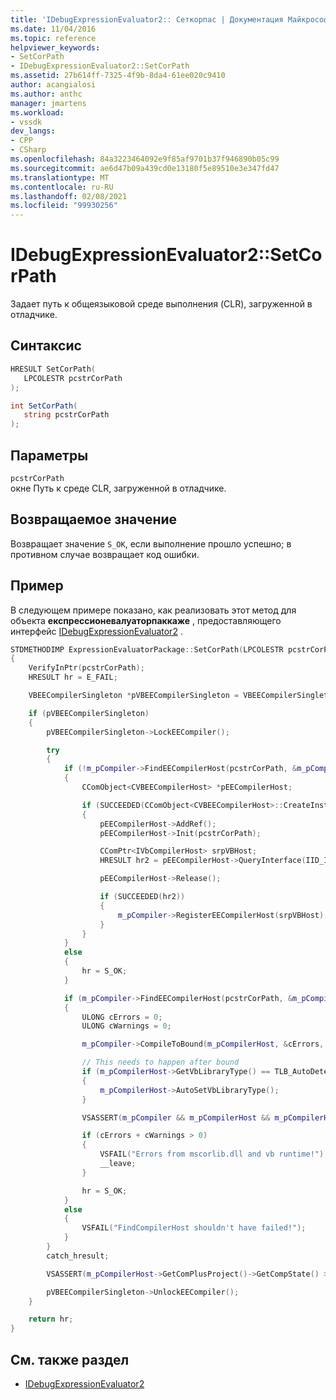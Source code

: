 ```yaml
---
title: 'IDebugExpressionEvaluator2:: Сеткорпас | Документация Майкрософт'
ms.date: 11/04/2016
ms.topic: reference
helpviewer_keywords:
- SetCorPath
- IDebugExpressionEvaluator2::SetCorPath
ms.assetid: 27b614ff-7325-4f9b-8da4-61ee020c9410
author: acangialosi
ms.author: anthc
manager: jmartens
ms.workload:
- vssdk
dev_langs:
- CPP
- CSharp
ms.openlocfilehash: 84a3223464092e9f85af9701b37f946890b05c99
ms.sourcegitcommit: ae6d47b09a439cd0e13180f5e89510e3e347fd47
ms.translationtype: MT
ms.contentlocale: ru-RU
ms.lasthandoff: 02/08/2021
ms.locfileid: "99930256"
---
```

# <a name="idebugexpressionevaluator2setcorpath"></a>IDebugExpressionEvaluator2::SetCorPath
Задает путь к общеязыковой среде выполнения (CLR), загруженной в отладчике.

## <a name="syntax"></a>Синтаксис

```cpp
HRESULT SetCorPath(
   LPCOLESTR pcstrCorPath
);
```

```csharp
int SetCorPath(
   string pcstrCorPath
);
```

## <a name="parameters"></a>Параметры
`pcstrCorPath`\
окне Путь к среде CLR, загруженной в отладчике.

## <a name="return-value"></a>Возвращаемое значение
 Возвращает значение `S_OK`, если выполнение прошло успешно; в противном случае возвращает код ошибки.

## <a name="example"></a>Пример
 В следующем примере показано, как реализовать этот метод для объекта **експрессионевалуаторпаккаже** , предоставляющего интерфейс [IDebugExpressionEvaluator2](../../../extensibility/debugger/reference/idebugexpressionevaluator2.md) .

```cpp
STDMETHODIMP ExpressionEvaluatorPackage::SetCorPath(LPCOLESTR pcstrCorPath)
{
    VerifyInPtr(pcstrCorPath);
    HRESULT hr = E_FAIL;

    VBEECompilerSingleton *pVBEECompilerSingleton = VBEECompilerSingleton::Instance();

    if (pVBEECompilerSingleton)
    {
        pVBEECompilerSingleton->LockEECompiler();

        try
        {
            if (!m_pCompiler->FindEECompilerHost(pcstrCorPath, &m_pCompilerHost))
            {
                CComObject<CVBEECompilerHost> *pEECompilerHost;

                if (SUCCEEDED(CComObject<CVBEECompilerHost>::CreateInstance(&pEECompilerHost)))
                {
                    pEECompilerHost->AddRef();
                    pEECompilerHost->Init(pcstrCorPath);

                    CComPtr<IVbCompilerHost> srpVBHost;
                    HRESULT hr2 = pEECompilerHost->QueryInterface(IID_IVbCompilerHost, (void **)&srpVBHost);

                    pEECompilerHost->Release();

                    if (SUCCEEDED(hr2))
                    {
                        m_pCompiler->RegisterEECompilerHost(srpVBHost);
                    }
                }
            }
            else
            {
                hr = S_OK;
            }

            if (m_pCompiler->FindEECompilerHost(pcstrCorPath, &m_pCompilerHost))
            {
                ULONG cErrors = 0;
                ULONG cWarnings = 0;

                m_pCompiler->CompileToBound(m_pCompilerHost, &cErrors, &cWarnings, NULL);

                // This needs to happen after bound
                if (m_pCompilerHost->GetVbLibraryType() == TLB_AutoDetect)
                {
                    m_pCompilerHost->AutoSetVbLibraryType();
                }

                VSASSERT(m_pCompiler && m_pCompilerHost && m_pCompilerHost->GetIntrinsicSymbol(t_i4) != NULL, "Invalid state");

                if (cErrors + cWarnings > 0)
                {
                    VSFAIL("Errors from mscorlib.dll and vb runtime!");
                    __leave;
                }

                hr = S_OK;
            }
            else
            {
                VSFAIL("FindCompilerHost shouldn't have failed!");
            }
        }
        catch_hresult;

        VSASSERT(m_pCompilerHost->GetComPlusProject()->GetCompState() >= CS_Bound, "Debugger mscorlib not in bound state");

        pVBEECompilerSingleton->UnlockEECompiler();
    }

    return hr;
}
```

## <a name="see-also"></a>См. также раздел
- [IDebugExpressionEvaluator2](../../../extensibility/debugger/reference/idebugexpressionevaluator2.md)
